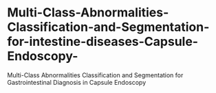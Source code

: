 # Multi-Class-Abnormalities-Classification-and-Segmentation-for-intestine-diseases-Capsule-Endoscopy-
Multi-Class Abnormalities Classification and Segmentation for Gastrointestinal Diagnosis in Capsule Endoscopy 
